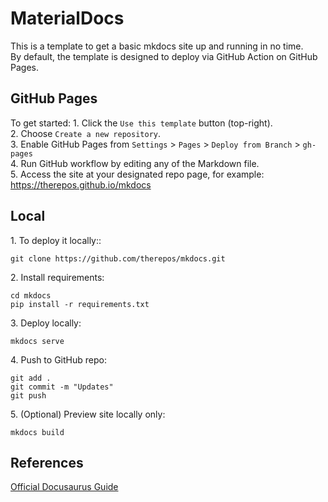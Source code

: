 # MaterialDocs

This is a template to get a basic mkdocs site up and running in no time.  
By default, the template is designed to deploy via GitHub Action on GitHub Pages.

## GitHub Pages
To get started:
1\. Click the `Use this template` button (top-right).  
2\. Choose `Create a new repository`.  
3\. Enable GitHub Pages from `Settings` > `Pages` > `Deploy from Branch` > `gh-pages`  
4\. Run GitHub workflow by editing any of the Markdown file.  
5\. Access the site at your designated repo page, for example: https://therepos.github.io/mkdocs

## Local 
1\. To deploy it locally::  
```
git clone https://github.com/therepos/mkdocs.git
```

2\. Install requirements:
```
cd mkdocs
pip install -r requirements.txt
```

3\. Deploy locally:
```
mkdocs serve
```

4\. Push to GitHub repo:
```
git add . 
git commit -m "Updates"
git push
```

5\. (Optional) Preview site locally only:
```
mkdocs build
```

## References
[Official Docusaurus Guide](https://docusaurus.io/docs)